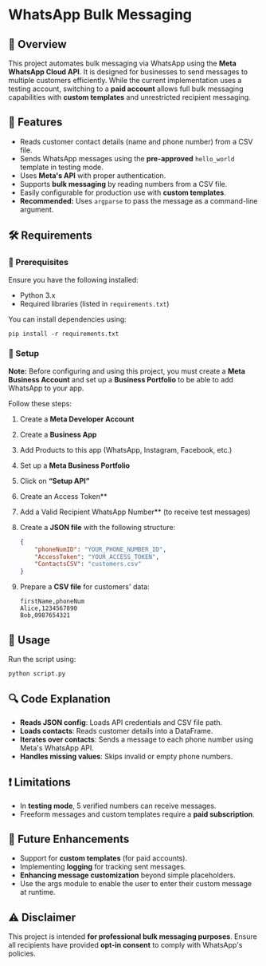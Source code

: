 # WhatsApp Bulk Messaging

## 📌 Overview

This project automates bulk messaging via WhatsApp using the **Meta WhatsApp Cloud API**. It is designed for businesses to send messages to multiple customers efficiently. While the current implementation uses a testing account, switching to a **paid account** allows full bulk messaging capabilities with **custom templates** and unrestricted recipient messaging.

## 🚀 Features

- Reads customer contact details (name and phone number) from a CSV file.
- Sends WhatsApp messages using the **pre-approved** `hello_world` template in testing mode.
- Uses **Meta's API** with proper authentication.
- Supports **bulk messaging** by reading numbers from a CSV file.
- Easily configurable for production use with **custom templates**.
- **Recommended:** Uses `argparse` to pass the message as a command-line argument.

## 🛠️ Requirements

### 🔹 Prerequisites

Ensure you have the following installed:

- Python 3.x
- Required libraries (listed in `requirements.txt`)

You can install dependencies using:

```
pip install -r requirements.txt
```

### 🔹 Setup

**Note:** Before configuring and using this project, you must create a **Meta Business Account** and set up a **Business Portfolio** to be able to add WhatsApp to your app.

Follow these steps:

1. Create a **Meta Developer Account**

2. Create a **Business App**

3. Add Products to this app (WhatsApp, Instagram, Facebook, etc.)

4. Set up a **Meta Business Portfolio**&#x20;

5. Click on **“Setup API”**

6. Create an Access Token**

7. Add a Valid Recipient WhatsApp Number** (to receive test messages)

8. Create a **JSON file** with the following structure:

   ```json
   {
       "phoneNumID": "YOUR_PHONE_NUMBER_ID",
       "AccessToken": "YOUR_ACCESS_TOKEN",
       "ContactsCSV": "customers.csv"
   }
   ```

9. Prepare a **CSV file** for customers' data:

   ```csv
   firstName,phoneNum
   Alice,1234567890
   Bob,0987654321
   ```

## 📜 Usage

Run the script using:

```
python script.py 
```

## 🔍 Code Explanation

- **Reads JSON config**: Loads API credentials and CSV file path.
- **Loads contacts**: Reads customer details into a DataFrame.
- **Iterates over contacts**: Sends a message to each phone number using Meta's WhatsApp API.
- **Handles missing values**: Skips invalid or empty phone numbers.

## ❗ Limitations

- In **testing mode**, 5 verified numbers can receive messages.
- Freeform messages and custom templates require a **paid subscription**.

## 🎯 Future Enhancements

- Support for **custom templates** (for paid accounts).
- Implementing **logging** for tracking sent messages.
- **Enhancing message customization** beyond simple placeholders.
- Use the args module to enable the user to enter their custom message at runtime.

## ⚠️ Disclaimer

This project is intended **for professional bulk messaging purposes**. Ensure all recipients have provided **opt-in consent** to comply with WhatsApp's policies.

